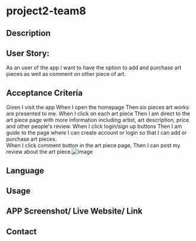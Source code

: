 # project2-team8

## Description

## User Story: 
As an user of the app
I want to have the option to add and purchase art pieces as well as comment on other piece of art. 

## Acceptance Criteria
Given I visit the app
When I open the homepage
Then six pieces art works are presented to me. 
When I click on each art piece
Then I am direct to the art piece page with more information including artist, art description, price and other people's review. 
When I click login/sign up buttons
Then I am guide to the page where I can create account or login so that I can add or purchase art pieces.  
When I click comment button in the art piece page, 
Then I can post my review about the art piece.![image](https://user-images.githubusercontent.com/113479475/200426082-754a8a33-557d-4145-82c3-c13cd2524b92.png)

## Language
## Usage
## APP Screenshot/ Live Website/ Link
## Contact 
 
